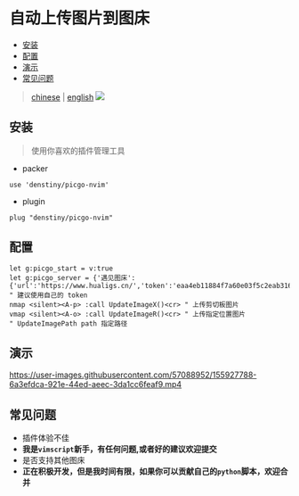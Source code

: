 # 自动上传图片到图床

<!-- vim-markdown-toc GFM -->

* [安装](#安装)
* [配置](#配置)
* [演示](#演示)
* [常见问题](#常见问题)

<!-- vim-markdown-toc -->

> [chinese]() | [english]() 
![](https://www.hualigs.cn/image/621c4db64ef54.jpg) 
## 安装
> 使用你喜欢的插件管理工具  
- packer
```shell
use 'denstiny/picgo-nvim'
```
- plugin
```shell
plug "denstiny/picgo-nvim"
```
## 配置
```vim
let g:picgo_start = v:true
let g:picgo_server = {'遇见图床':{'url':'https://www.hualigs.cn/','token':'eaa4eb11884f7a60e03f5c2eab3161c8'}}
" 建议使用自己的 token
nmap <silent><A-p> :call UpdateImageX()<cr> " 上传剪切板图片
vmap <silent><A-o> :call UpdateImageR()<cr> " 上传指定位置图片
" UpdateImagePath path 指定路径
```
## 演示  

<https://user-images.githubusercontent.com/57088952/155927788-6a3efdca-921e-44ed-aeec-3da1cc6feaf9.mp4>  

## 常见问题
- 插件体验不佳
- **我是`vimscript`新手，有任何问题,或者好的建议欢迎提交** 
- 是否支持其他图床
- **正在积极开发，但是我时间有限，如果你可以贡献自己的`python`脚本，欢迎合并**
